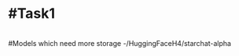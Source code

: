 # #Task1
<br>
#Models which need more storage
-/HuggingFaceH4/starchat-alpha
<br>
<br>
<br>
<br>
<br>
<br>
<br>
<br>
<br>
<br>
<br>
<br>
<br>
<br>
<br>
<br>
<br>
